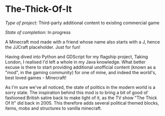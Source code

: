 # The-Thick-Of-It

*Type of project:* Third-party additional content to existing commercial game

*State of completion:* In progress

A Minecraft mod made with a friend whose name also starts with a J, hence the JJCraft placeholder. Just for fun!

Having dived into Python and GDScript for my flagship project, Taking London, I realised I'd left a whole in my Java knowledge. What better excuse is there to start
providing additional unofficial content (known as a "mod", in the gaming community) for one of mine, and indeed the world's, best loved games - Minecraft!

As I'm sure we've all noticed, the state of politics in the modern world is a sorry state. The inspiration behind this mod is to bring a bit of good ol' fashioned
British satire back to make light of it, as the TV show "The Thick Of It" did back in 2005. This therefore adds several political themed blocks, items, mobs and
structures to vanilla minecraft.
